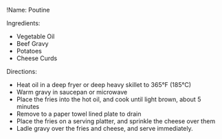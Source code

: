 !Name: Poutine

Ingredients:
- Vegetable Oil
- Beef Gravy
- Potatoes
- Cheese Curds

Directions:
- Heat oil in a deep fryer or deep heavy skillet to 365°F (185°C)
- Warm gravy in saucepan or microwave
- Place the fries into the hot oil, and cook until light brown, about 5 minutes
- Remove to a paper towel lined plate to drain
- Place the fries on a serving platter, and sprinkle the cheese over them
- Ladle gravy over the fries and cheese, and serve immediately.
